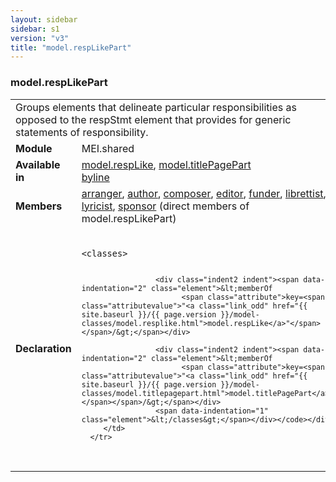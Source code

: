 ```yaml
---
layout: sidebar
sidebar: s1
version: "v3"
title: "model.respLikePart"
---
```

<div class="classSpec model">
   <h3 id="model.respLikePart">model.respLikePart</h3>
   <table class="wovenodd">
      <tr>
         <td colspan="2" class="wovenodd-col2">Groups elements that delineate particular responsibilities as opposed to the respStmt
            element that provides for generic statements of responsibility.
         </td>
      </tr>
      <tr>
         <td class="wovenodd-col1"><strong>Module</strong></td>
         <td class="wovenodd-col2">MEI.shared</td>
      </tr>
      <tr>
         <td class="wovenodd-col1"><strong>Available in</strong></td>
         <td class="wovenodd-col2">
            <div class="parent">
               <div><a class="link_odd_classSpec" href="{{ site.baseurl }}/{{ page.version }}/model-classes/model.resplike.html">model.respLike</a>, <a class="link_odd_classSpec" href="{{ site.baseurl }}/{{ page.version }}/model-classes/model.titlepagepart.html">model.titlePagePart</a></div>
               <div><a class="link_odd_elementSpec" href="{{ site.baseurl }}/{{ page.version }}/elements/byline.html">byline</a></div>
            </div>
         </td>
      </tr>
      <tr>
         <td class="wovenodd-col1"><strong>Members</strong></td>
         <td class="wovenodd-col2">
            <div class="parent">
               <div><a class="link_odd_elementSpec" href="{{ site.baseurl }}/{{ page.version }}/elements/arranger.html">arranger</a>, <a class="link_odd_elementSpec" href="{{ site.baseurl }}/{{ page.version }}/elements/author.html">author</a>, <a class="link_odd_elementSpec" href="{{ site.baseurl }}/{{ page.version }}/elements/composer.html">composer</a>, <a class="link_odd_elementSpec" href="{{ site.baseurl }}/{{ page.version }}/elements/editor.html">editor</a>, <a class="link_odd_elementSpec" href="{{ site.baseurl }}/{{ page.version }}/elements/funder.html">funder</a>, <a class="link_odd_elementSpec" href="{{ site.baseurl }}/{{ page.version }}/elements/librettist.html">librettist</a>, <a class="link_odd_elementSpec" href="{{ site.baseurl }}/{{ page.version }}/elements/lyricist.html">lyricist</a>, <a class="link_odd_elementSpec" href="{{ site.baseurl }}/{{ page.version }}/elements/sponsor.html">sponsor</a> (direct members of model.respLikePart)
               </div>
            </div>
         </td>
      </tr>
      <tr>
         <td class="wovenodd-col1"><strong>Declaration</strong></td>
         <td class="wovenodd-col2">
            <div class="code" xml:space="preserve" data-lang="ODD"><code>
                  <div class="indent1 indent"><span data-indentation="1" class="element">&lt;classes&gt;</span>
                     
                     <div class="indent2 indent"><span data-indentation="2" class="element">&lt;memberOf
                           <span class="attribute">key=<span class="attributevalue">"<a class="link_odd" href="{{ site.baseurl }}/{{ page.version }}/model-classes/model.resplike.html">model.respLike</a>"</span></span>/&gt;</span></div>
                     
                     <div class="indent2 indent"><span data-indentation="2" class="element">&lt;memberOf
                           <span class="attribute">key=<span class="attributevalue">"<a class="link_odd" href="{{ site.baseurl }}/{{ page.version }}/model-classes/model.titlepagepart.html">model.titlePagePart</a>"</span></span>/&gt;</span></div>
                     <span data-indentation="1" class="element">&lt;/classes&gt;</span></div></code></div>
         </td>
      </tr>
   </table>
</div>